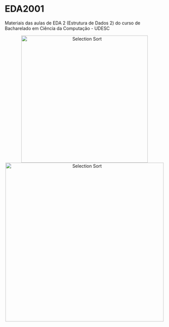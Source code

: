 # EDA2001
Materiais das aulas de EDA 2 (Estrutura de Dados 2) do curso de Bacharelado em Ciência da Computação - UDESC

<p align="center">
  <img class="gatsby-resp-image-image" src="https://upload.wikimedia.org/wikipedia/commons/f/fe/Heap_sort_example.gif" width="400" title="Selection Sort">
  <img src="https://www.ime.usp.br/~pf/algoritmos/aulas/img/Heapsort-github.gif" width="500" title="Selection Sort">
</p>

